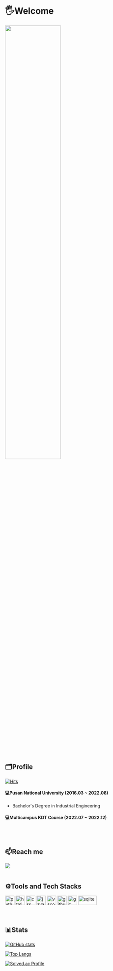 # 🖐Welcome

<img src="https://user-images.githubusercontent.com/77543446/179258786-386492e8-8424-49ee-8194-ca8bb33cbc19.png" width='60%' height='60%' /><br><br>

## 🗂️Profile 

[![Hits](https://hits.seeyoufarm.com/api/count/incr/badge.svg?url=https%3A%2F%2Fgithub.com%2Fkklee0930%2Fhit-counter&count_bg=%232C3F49&title_bg=%2361BCFF&icon=octopusdeploy.svg&icon_color=%23E7E7E7&title=kklee0930&edge_flat=false)](https://hits.seeyoufarm.com)

#### 💻Pusan National University (2016.03 ~ 2022.08) 
- Bachelor's Degree in Industrial Engineering

#### 💻Multicampus KDT Course (2022.07 ~ 2022.12)
<br><br>

## 📫Reach me

<a href="https://www.instagram.com/heeddong_2" target="_blank"><img src="https://img.shields.io/badge/Instagram-E4405F?style=flat-square&logo=Instagram&logoColor=white"/></a>
<br><br>

## ⚙️Tools and Tech Stacks
<img src=https://user-images.githubusercontent.com/77543446/178277462-acf251b3-f21a-45df-8140-3ce8e789dbc3.svg alt="python" width="30" height="30" /> <img src=https://user-images.githubusercontent.com/77543446/178278849-6d298b53-ef97-45cf-a2c7-8c10998a3cea.svg alt="html" width="30" height="30" /> <img src=https://user-images.githubusercontent.com/77543446/178278432-b75b8e93-c50a-4c75-b5d2-43c711119867.svg alt="css" width="30" height="30" /> <img src=https://user-images.githubusercontent.com/77543446/180495010-1d8a914b-0f5d-4e77-ac05-50e7b799609f.svg alt="javascript" width="30" height="30" /> <img src=https://user-images.githubusercontent.com/77543446/181661129-9df83fd5-cbab-4d75-93ef-a08e5581e0d5.svg alt="vscode" width="30" height="30" /> <img src=https://user-images.githubusercontent.com/77543446/181662454-44ec9119-b78a-494e-9dfb-17a941344d3d.svg alt="github" width="30" height="30" /> <img src=https://user-images.githubusercontent.com/77543446/178277002-d3e47342-7dff-4227-a455-266f8270fa12.svg alt="git" width="30" height="30" /> <img src=https://user-images.githubusercontent.com/77543446/184820544-86a4ddea-4731-4e2a-a68e-d269c4c27fcf.svg alt="sqlite" width="60" height="30" />
<br><br><br>

## 📊Stats
[![GitHub stats](https://github-readme-stats.vercel.app/api?username=kklee0930&theme=nord&show_icons=true)](https://github.com/anuraghazra/github-readme-stats)

[![Top Langs](https://github-readme-stats.vercel.app/api/top-langs/?username=kklee0930&theme=nord&layout=compact)](https://github.com/anuraghazra/github-readme-stats)

[![Solved.ac Profile](http://mazassumnida.wtf/api/v2/generate_badge?boj=kklee0930)](https://solved.ac/kklee0930/)
